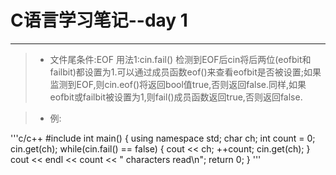 # C语言学习笔记--day 1
***
>* 文件尾条件:EOF 
用法1:cin.fail()
检测到EOF后cin将后两位(eofbit和failbit)都设置为1.可以通过成员函数eof()来查看eofbit是否被设置;如果监测到EOF,则cin.eof()将返回bool值true,否则返回false.同样,如果eofbit或failbit被设置为1,则fail()成员函数返回true,否则返回false.

>* 例:

'''c/c++
#include<iostream>
int main()
{
  using namespace std;
  char ch;
  int count = 0;
  cin.get(ch);
  while(cin.fail() == false)
  {
    cout << ch;
    ++count;
    cin.get(ch);
  }
  cout << endl << count << " characters read\n";
  return 0;
}
'''
